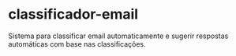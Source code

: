 # classificador-email
Sistema para classificar email automaticamente e sugerir respostas automáticas com base nas classificações.
